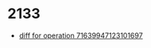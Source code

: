 # 2133

- [diff for operation 71639947123101697](ledger-16679935-16679975/operation-71639947123101697/diff.diff)
